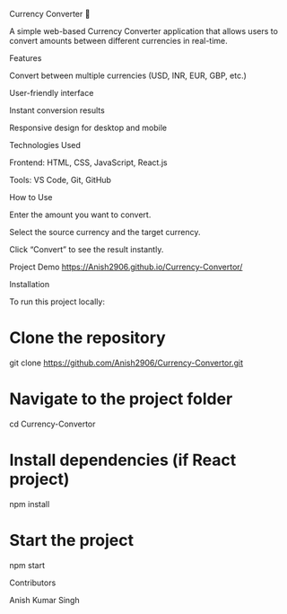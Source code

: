 Currency Converter 💱

A simple web-based Currency Converter application that allows users to convert amounts between different currencies in real-time.

Features

Convert between multiple currencies (USD, INR, EUR, GBP, etc.)

User-friendly interface

Instant conversion results

Responsive design for desktop and mobile

Technologies Used

Frontend: HTML, CSS, JavaScript, React.js


Tools: VS Code, Git, GitHub

How to Use

Enter the amount you want to convert.

Select the source currency and the target currency.

Click “Convert” to see the result instantly.

Project Demo
https://Anish2906.github.io/Currency-Convertor/

Installation

To run this project locally:

# Clone the repository
git clone https://github.com/Anish2906/Currency-Convertor.git

# Navigate to the project folder
cd Currency-Convertor

# Install dependencies (if React project)
npm install

# Start the project
npm start

Contributors

Anish Kumar Singh 
